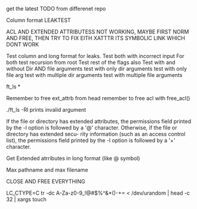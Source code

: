 get the latest TODO from differenet repo

Column format LEAKTEST

ACL AND EXTENDED ATTRIBUTESS NOT WORKING, MAYBE FIRST NORM AND FREE, THEN TRY TO FIX
EITH XATTTR ITS SYMBOLIC LINK WHICH DONT WORK

Test column and long format for leaks.
Test both with incorrect input
For both test recursion from root
Test rest of the flags also
Test with and without Dir AND file arguments
test with only dir arguments
test with only file arg
test with multiple dir arguments
test with multiple file arguments

ft_ls *

Remember to free ext_attrb from head remember to free acl with free_acl()

./ft_ls -Rl prints invalid argument

If the file or directory has extended
     attributes, the permissions field printed by the -l option is followed by
     a '@' character.  Otherwise, if the file or directory has extended secu-
     rity information (such as an access control list), the permissions field
     printed by the -l option is followed by a '+' character.

Get Extended atrributes in long format (like @ symbol)

Max pathname and max filename

CLOSE AND FREE EVERYTHING

LC_CTYPE=C tr -dc A-Za-z0-9_\!\@\#\$\%\^\&\*\(\)-+= < /dev/urandom | head -c 32 | xargs touch
